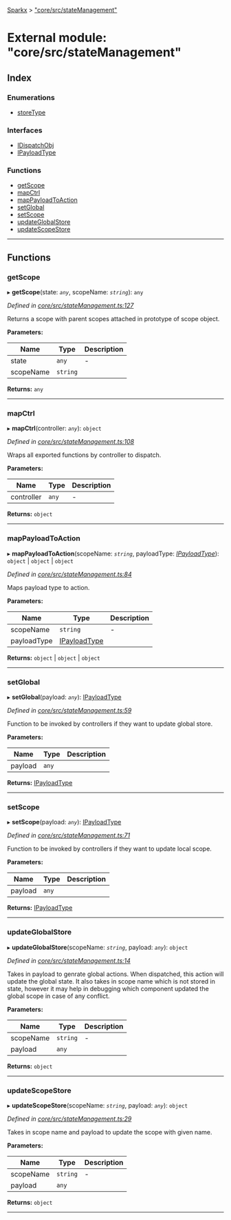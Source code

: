 [Sparkx](../README.md) > ["core/src/stateManagement"](../modules/_core_src_statemanagement_.md)

# External module: "core/src/stateManagement"

## Index

### Enumerations

* [storeType](../enums/_core_src_statemanagement_.storetype.md)

### Interfaces

* [IDispatchObj](../interfaces/_core_src_statemanagement_.idispatchobj.md)
* [IPayloadType](../interfaces/_core_src_statemanagement_.ipayloadtype.md)

### Functions

* [getScope](_core_src_statemanagement_.md#getscope)
* [mapCtrl](_core_src_statemanagement_.md#mapctrl)
* [mapPayloadToAction](_core_src_statemanagement_.md#mappayloadtoaction)
* [setGlobal](_core_src_statemanagement_.md#setglobal)
* [setScope](_core_src_statemanagement_.md#setscope)
* [updateGlobalStore](_core_src_statemanagement_.md#updateglobalstore)
* [updateScopeStore](_core_src_statemanagement_.md#updatescopestore)

---

## Functions

<a id="getscope"></a>

###  getScope

▸ **getScope**(state: *`any`*, scopeName: *`string`*): `any`

*Defined in [core/src/stateManagement.ts:127](https://github.com/pushkar8723/sparkx/blob/54aa3d4/packages/core/src/stateManagement.ts#L127)*

Returns a scope with parent scopes attached in prototype of scope object.

**Parameters:**

| Name | Type | Description |
| ------ | ------ | ------ |
| state | `any` |  \- |
| scopeName | `string` |   |

**Returns:** `any`

___
<a id="mapctrl"></a>

###  mapCtrl

▸ **mapCtrl**(controller: *`any`*): `object`

*Defined in [core/src/stateManagement.ts:108](https://github.com/pushkar8723/sparkx/blob/54aa3d4/packages/core/src/stateManagement.ts#L108)*

Wraps all exported functions by controller to dispatch.

**Parameters:**

| Name | Type | Description |
| ------ | ------ | ------ |
| controller | `any` |  \- |

**Returns:** `object`

___
<a id="mappayloadtoaction"></a>

###  mapPayloadToAction

▸ **mapPayloadToAction**(scopeName: *`string`*, payloadType: *[IPayloadType](../interfaces/_core_src_statemanagement_.ipayloadtype.md)*): `object` \| `object` \| `object`

*Defined in [core/src/stateManagement.ts:84](https://github.com/pushkar8723/sparkx/blob/54aa3d4/packages/core/src/stateManagement.ts#L84)*

Maps payload type to action.

**Parameters:**

| Name | Type | Description |
| ------ | ------ | ------ |
| scopeName | `string` |  \- |
| payloadType | [IPayloadType](../interfaces/_core_src_statemanagement_.ipayloadtype.md) |   |

**Returns:** `object` \| `object` \| `object`

___
<a id="setglobal"></a>

###  setGlobal

▸ **setGlobal**(payload: *`any`*): [IPayloadType](../interfaces/_core_src_statemanagement_.ipayloadtype.md)

*Defined in [core/src/stateManagement.ts:59](https://github.com/pushkar8723/sparkx/blob/54aa3d4/packages/core/src/stateManagement.ts#L59)*

Function to be invoked by controllers if they want to update global store.

**Parameters:**

| Name | Type | Description |
| ------ | ------ | ------ |
| payload | `any` |   |

**Returns:** [IPayloadType](../interfaces/_core_src_statemanagement_.ipayloadtype.md)

___
<a id="setscope"></a>

###  setScope

▸ **setScope**(payload: *`any`*): [IPayloadType](../interfaces/_core_src_statemanagement_.ipayloadtype.md)

*Defined in [core/src/stateManagement.ts:71](https://github.com/pushkar8723/sparkx/blob/54aa3d4/packages/core/src/stateManagement.ts#L71)*

Function to be invoked by controllers if they want to update local scope.

**Parameters:**

| Name | Type | Description |
| ------ | ------ | ------ |
| payload | `any` |   |

**Returns:** [IPayloadType](../interfaces/_core_src_statemanagement_.ipayloadtype.md)

___
<a id="updateglobalstore"></a>

###  updateGlobalStore

▸ **updateGlobalStore**(scopeName: *`string`*, payload: *`any`*): `object`

*Defined in [core/src/stateManagement.ts:14](https://github.com/pushkar8723/sparkx/blob/54aa3d4/packages/core/src/stateManagement.ts#L14)*

Takes in payload to genrate global actions. When dispatched, this action will update the global state. It also takes in scope name which is not stored in state, however it may help in debugging which component updated the global scope in case of any conflict.

**Parameters:**

| Name | Type | Description |
| ------ | ------ | ------ |
| scopeName | `string` |  \- |
| payload | `any` |   |

**Returns:** `object`

___
<a id="updatescopestore"></a>

###  updateScopeStore

▸ **updateScopeStore**(scopeName: *`string`*, payload: *`any`*): `object`

*Defined in [core/src/stateManagement.ts:29](https://github.com/pushkar8723/sparkx/blob/54aa3d4/packages/core/src/stateManagement.ts#L29)*

Takes in scope name and payload to update the scope with given name.

**Parameters:**

| Name | Type | Description |
| ------ | ------ | ------ |
| scopeName | `string` |  \- |
| payload | `any` |   |

**Returns:** `object`

___

